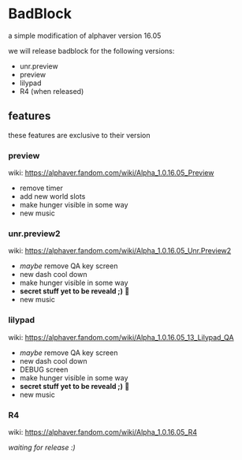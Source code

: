 # BadBlock

a simple modification of alphaver version 16.05 

we will release badblock for the following versions:
* unr.preview
* preview
* lilypad
* R4 (when released)

## features
these features are exclusive to their version
### preview
wiki: https://alphaver.fandom.com/wiki/Alpha_1.0.16.05_Preview

* remove timer
* add new world slots
* make hunger visible in some way
* new music

### unr.preview2
wiki: https://alphaver.fandom.com/wiki/Alpha_1.0.16.05_Unr.Preview2

* *maybe* remove QA key screen 
* new dash cool down
* make hunger visible in some way
* **secret stuff yet to be reveald ;)** 👀
* new music

### lilypad
wiki: https://alphaver.fandom.com/wiki/Alpha_1.0.16.05_13_Lilypad_QA

* *maybe* remove QA key screen 
* new dash cool down
* DEBUG screen
* make hunger visible in some way
* **secret stuff yet to be reveald ;)** 👀
* new music

### R4
wiki: https://alphaver.fandom.com/wiki/Alpha_1.0.16.05_R4

*waiting for release :)*
